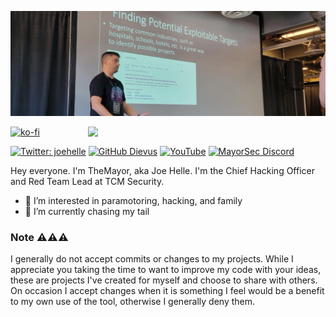 
<p align="left">
  <img src="wwhf.png" />
</p>
<img align='right' src="https://github-readme-stats.vercel.app/api?username=dievus&show_icons=true&theme=dark" width="380">

[![ko-fi](https://ko-fi.com/img/githubbutton_sm.svg)](https://ko-fi.com/M4M03Q2JN)

[![Twitter: joehelle](https://img.shields.io/twitter/follow/joehelle?color=green&style=flat-square)](https://twitter.com/joehelle)
[![GitHub Dievus](https://img.shields.io/github/followers/dievus?color=green&style=flat-square)](https://github.com/dievus)
[![YouTube](https://img.shields.io/youtube/channel/subscribers/UC5J6JvH5F29FllbLjwmA5ZA?color=green&label=youtube%20subscribers&style=flat-square)](https://www.youtube.com/c/joehellethemayor)
[![MayorSec Discord](https://img.shields.io/discord/721009459425574923?label=Discord&style=flat-square)](https://discord.com/invite/AWx2SxCD69)

Hey everyone. I'm TheMayor, aka Joe Helle. I'm the Chief Hacking Officer and Red Team Lead at TCM Security. 

- 👀 I’m interested in paramotoring, hacking, and family
- 🌱 I’m currently chasing my tail

### Note ⚠️⚠️⚠️
I generally do not accept commits or changes to my projects. While I appreciate you taking the time to want to improve my code with your ideas, these are projects I've created for myself and choose to share with others. On occasion I accept changes when it is something I feel would be a benefit to my own use of the tool, otherwise I generally deny them. 

<!---
dievus/dievus is a ✨ special ✨ repository because its `README.md` (this file) appears on your GitHub profile.
You can click the Preview link to take a look at your changes.
--->
